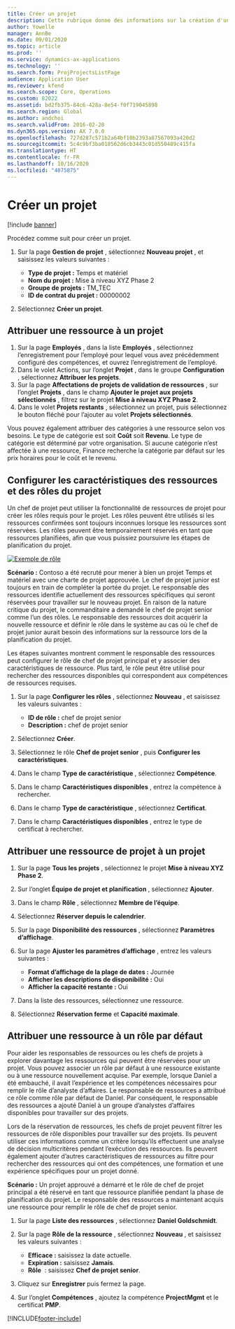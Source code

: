 ```yaml
---
title: Créer un projet
description: Cette rubrique donne des informations sur la création d'un nouveau projet.
author: Yowelle
manager: AnnBe
ms.date: 09/01/2020
ms.topic: article
ms.prod: ''
ms.service: dynamics-ax-applications
ms.technology: ''
ms.search.form: ProjProjectsListPage
audience: Application User
ms.reviewer: kfend
ms.search.scope: Core, Operations
ms.custom: 82022
ms.assetid: bd2fb375-84c6-428a-8e54-f0f719045898
ms.search.region: Global
ms.author: andchoi
ms.search.validFrom: 2016-02-28
ms.dyn365.ops.version: AX 7.0.0
ms.openlocfilehash: 727d287c571b2a64bf10b2393a87567093a420d2
ms.sourcegitcommit: 5c4c9bf3ba018562d6cb3443c01d550489c415fa
ms.translationtype: HT
ms.contentlocale: fr-FR
ms.lasthandoff: 10/16/2020
ms.locfileid: "4075875"
---
```

# <a name="create-a-new-project"></a>Créer un projet

[!include [banner](../includes/banner.md)]

Procédez comme suit pour créer un projet.

1. Sur la page **Gestion de projet** , sélectionnez **Nouveau projet** , et saisissez les valeurs suivantes :

    - **Type de projet :** Temps et matériel
    - **Nom du projet :** Mise à niveau XYZ Phase 2
    - **Groupe de projets :** TM\_TEC
    - **ID de contrat du projet :** 00000002

2. Sélectionnez **Créer un projet**.

## <a name="assign-a-resource-to-a-project"></a>Attribuer une ressource à un projet

1. Sur la page **Employés** , dans la liste **Employés** , sélectionnez l’enregistrement pour l’employé pour lequel vous avez précédemment configuré des compétences, et ouvrez l’enregistrement de l’employé.
2. Dans le volet Actions, sur l’onglet **Projet** , dans le groupe **Configuration** , sélectionnez **Attribuer les projets**.
3. Sur la page **Affectations de projets de validation de ressources** , sur l’onglet **Projets** , dans le champ **Ajouter le projet aux projets sélectionnés** , filtrez sur le projet **Mise à niveau XYZ Phase 2**.
4. Dans le volet **Projets restants** , sélectionnez un projet, puis sélectionnez le bouton fléché pour l’ajouter au volet **Projets sélectionnés**.

Vous pouvez également attribuer des catégories à une ressource selon vos besoins. Le type de catégorie est soit **Coût** soit **Revenu**. Le type de catégorie est déterminé par votre organisation. Si aucune catégorie n’est affectée à une ressource, Finance recherche la catégorie par défaut sur les prix horaires pour le coût et le revenu.

## <a name="set-up-project-resource-and-role-characteristics"></a>Configurer les caractéristiques des ressources et des rôles du projet

Un chef de projet peut utiliser la fonctionnalité de ressources de projet pour créer les rôles requis pour le projet. Les rôles peuvent être utilisés si les ressources confirmées sont toujours inconnues lorsque les ressources sont réservées. Les rôles peuvent être temporairement réservés en tant que ressources planifiées, afin que vous puissiez poursuivre les étapes de planification du projet.

[![Exemple de rôle](./media/projectresourcing05.jpg)](./media/projectresourcing05.jpg) 

**Scénario :** Contoso a été recruté pour mener à bien un projet Temps et matériel avec une charte de projet approuvée. Le chef de projet junior est toujours en train de compléter la portée du projet. Le responsable des ressources identifie actuellement des ressources spécifiques qui seront réservées pour travailler sur le nouveau projet. En raison de la nature critique du projet, le commanditaire a demandé le chef de projet senior comme l’un des rôles. Le responsable des ressources doit acquérir la nouvelle ressource et définir le rôle dans le système au cas où le chef de projet junior aurait besoin des informations sur la ressource lors de la planification du projet.

Les étapes suivantes montrent comment le responsable des ressources peut configurer le rôle de chef de projet principal et y associer des caractéristiques de ressource. Plus tard, le rôle peut être utilisé pour rechercher des ressources disponibles qui correspondent aux compétences de ressources requises.

1. Sur la page **Configurer les rôles** , sélectionnez **Nouveau** , et saisissez les valeurs suivantes :

    - **ID de rôle :** chef de projet senior
    - **Description :** chef de projet senior

2. Sélectionnez **Créer**.
3. Sélectionnez le rôle **Chef de projet senior** , puis **Configurer les caractéristiques**.
4. Dans le champ **Type de caractéristique** , sélectionnez **Compétence**.
5. Dans le champ **Caractéristiques disponibles** , entrez la compétence à rechercher.
6. Dans le champ **Type de caractéristique** , sélectionnez **Certificat**.
7. Dans le champ **Caractéristiques disponibles** , entrez le type de certificat à rechercher.

## <a name="assign-a-project-resource-to-a-project"></a>Attribuer une ressource de projet à un projet

1. Sur la page **Tous les projets** , sélectionnez le projet **Mise à niveau XYZ Phase 2**.
2. Sur l’onglet **Équipe de projet et planification** , sélectionnez **Ajouter**.
3. Dans le champ **Rôle** , sélectionnez **Membre de l’équipe**.
4. Sélectionnez **Réserver depuis le calendrier**.
5. Sur la page **Disponibilité des ressources** , sélectionnez **Paramètres d’affichage**.
6. Sur la page **Ajuster les paramètres d’affichage** , entrez les valeurs suivantes :

    - **Format d’affichage de la plage de dates :** Journée
    - **Afficher les descriptions de disponibilité :** Oui
    - **Afficher la capacité restante :** Oui

7. Dans la liste des ressources, sélectionnez une ressource.
8. Sélectionnez **Réservation ferme** et **Capacité maximale**.

## <a name="assign-a-resource-to-a-default-role"></a>Attribuer une ressource à un rôle par défaut

Pour aider les responsables de ressources ou les chefs de projets à explorer davantage les ressources qui peuvent être réservées pour un projet. Vous pouvez associer un rôle par défaut à une ressource existante ou à une ressource nouvellement acquise. Par exemple, lorsque Daniel a été embauché, il avait l’expérience et les compétences nécessaires pour remplir le rôle d’analyste d’affaires. Le responsable de ressources a attribué ce rôle comme rôle par défaut de Daniel. Par conséquent, le responsable des ressources a ajouté Daniel à un groupe d’analystes d’affaires disponibles pour travailler sur des projets.

Lors de la réservation de ressources, les chefs de projet peuvent filtrer les ressources de rôle disponibles pour travailler sur des projets. Ils peuvent utiliser ces informations comme un critère lorsqu’ils effectuent une analyse de décision multicritères pendant l’exécution des ressources. Ils peuvent également ajouter d’autres caractéristiques de ressources au filtre pour rechercher des ressources qui ont des compétences, une formation et une expérience spécifiques pour un projet donné.

**Scénario :** Un projet approuvé a démarré et le rôle de chef de projet principal a été réservé en tant que ressource planifiée pendant la phase de planification du projet. Le responsable des ressources a maintenant acquis une ressource pour remplir le rôle de chef de projet senior.

1. Sur la page **Liste des ressources** , sélectionnez **Daniel Goldschmidt**.
2. Sur la page **Rôle de la ressource** , sélectionnez **Nouveau** , et saisissez les valeurs suivantes :

    - **Efficace :** saisissez la date actuelle.
    - **Expiration :** saisissez **Jamais**.
    - **Rôle**  : saisissez **Chef de projet senior**.

3. Cliquez sur **Enregistrer** puis fermez la page.
4. Sur l’onglet **Compétences** , ajoutez la compétence **ProjectMgmt** et le certificat **PMP**.


[!INCLUDE[footer-include](../includes/footer-banner.md)]